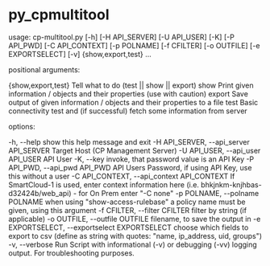 # py_cpmultitool


usage: cp-multitool.py [-h] [-H API_SERVER] [-U API_USER] [-K] [-P API_PWD] [-C API_CONTEXT] [-p POLNAME] [-f CFILTER] [-o OUTFILE] [-e EXPORTSELECT] [-v] {show,export,test} ...


positional arguments:

  {show,export,test}    Tell what to do (test || show || export)
    show                Print given information / objects and their properties (use with caution)
    export              Save output of given information / objects and their properties to a file
    test                Basic connectivity test and (if successful) fetch some information from server

options:

  -h, --help            show this help message and exit
  -H API_SERVER, --api_server API_SERVER
                        Target Host (CP Management Server)
  -U API_USER, --api_user API_USER
                        API User
  -K, --key             invoke, that password value is an API Key
  -P API_PWD, --api_pwd API_PWD
                        API Users Password, if using API Key, use this without a user
  -C API_CONTEXT, --api_context API_CONTEXT
                        If SmartCloud-1 is used, enter context information here (i.e. bhkjnkm-knjhbas-d32424b/web_api) - for On Prem enter "-C none"
  -p POLNAME, --polname POLNAME
                        when using "show-access-rulebase" a policy name must be given, using this argument
  -f CFILTER, --filter CFILTER
                        filter by string (if applicable)
  -o OUTFILE, --outfile OUTFILE
                        filename, to save the output in
  -e EXPORTSELECT, --exportselect EXPORTSELECT
                        choose which fields to export to csv (define as string with quotes: "name, ip_address, uid, groups")
  -v, --verbose         Run Script with informational (-v) or debugging (-vv) logging output. For troubleshooting purposes.
